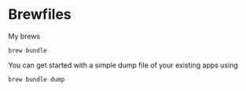 # Brewfiles

My brews

```
brew bundle
```

You can get started with a simple dump file of your existing apps using 

```
brew bundle dump
```